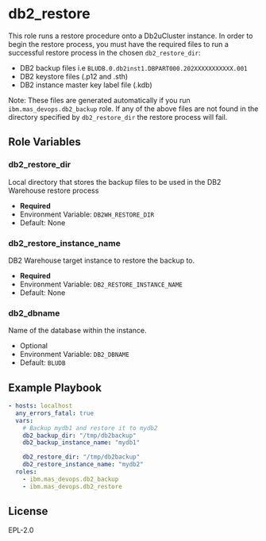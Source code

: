 db2_restore
===========

This role runs a restore procedure onto a Db2uCluster instance.  In order to begin the restore process, you must have the required files to run a successful restore process in the chosen `db2_restore_dir`:

- DB2 backup files i.e `BLUDB.0.db2inst1.DBPART000.202XXXXXXXXXXX.001`
- DB2 keystore files (.p12 and .sth)
- DB2 instance master key label file (.kdb)

Note: These files are generated automatically if you run `ibm.mas_devops.db2_backup` role. If any of the above files are not found in the directory specified by `db2_restore_dir` the restore process will fail.

Role Variables
--------------

### db2_restore_dir
Local directory that stores the backup files to be used in the DB2 Warehouse restore process

- **Required**
- Environment Variable: `DB2WH_RESTORE_DIR`
- Default: None

### db2_restore_instance_name
DB2 Warehouse target instance to restore the backup to.

- **Required**
- Environment Variable: `DB2_RESTORE_INSTANCE_NAME`
- Default: None

### db2_dbname
Name of the database within the instance.

- Optional
- Environment Variable: `DB2_DBNAME`
- Default: `BLUDB`

Example Playbook
----------------

```yaml
- hosts: localhost
  any_errors_fatal: true
  vars:
    # Backup mydb1 and restore it to mydb2
    db2_backup_dir: "/tmp/db2backup"
    db2_backup_instance_name: "mydb1"

    db2_restore_dir: "/tmp/db2backup"
    db2_restore_instance_name: "mydb2"
  roles:
    - ibm.mas_devops.db2_backup
    - ibm.mas_devops.db2_restore
```

License
-------

EPL-2.0
